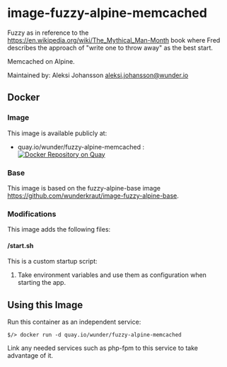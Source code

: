 # image-fuzzy-alpine-memcached

Fuzzy as in reference to the https://en.wikipedia.org/wiki/The_Mythical_Man-Month book where Fred describes the approach of "write one to throw away" as the best start.

Memcached on Alpine.

Maintained by: Aleksi Johansson <aleksi.johansson@wunder.io>

## Docker

### Image

This image is available publicly at:

- quay.io/wunder/fuzzy-alpine-memcached : [![Docker Repository on Quay](https://quay.io/repository/wunder/fuzzy-alpine-memcached/status "Docker Repository on Quay")](https://quay.io/repository/wunder/fuzzy-alpine-memcached)

### Base

This image is based on the fuzzy-alpine-base image https://github.com/wunderkraut/image-fuzzy-alpine-base.

### Modifications

This image adds the following files:

#### /start.sh

This is a custom startup script:

1. Take environment variables and use them as configuration when starting the app.

## Using this Image

Run this container as an independent service:
```
$/> docker run -d quay.io/wunder/fuzzy-alpine-memcached
```
Link any needed services such as php-fpm to this service to take advantage of it.
